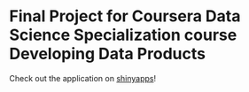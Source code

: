 # Final Project for Coursera Data Science Specialization course Developing Data Products

Check out the application on [shinyapps](https://seewilds.shinyapps.io/shiny/)!